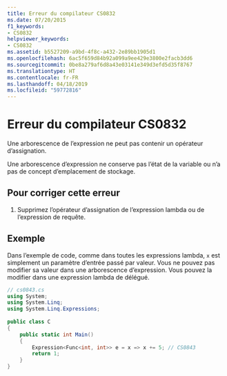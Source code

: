 ```yaml
---
title: Erreur du compilateur CS0832
ms.date: 07/20/2015
f1_keywords:
- CS0832
helpviewer_keywords:
- CS0832
ms.assetid: b5527209-a9bd-4f8c-a432-2e89bb1905d1
ms.openlocfilehash: 6ac5f659d84b92a099a9ee429e3800e2facb3dd6
ms.sourcegitcommit: 0be8a279af6d8a43e03141e349d3efd5d35f8767
ms.translationtype: HT
ms.contentlocale: fr-FR
ms.lasthandoff: 04/18/2019
ms.locfileid: "59772816"
---
```

# <a name="compiler-error-cs0832"></a>Erreur du compilateur CS0832
Une arborescence de l’expression ne peut pas contenir un opérateur d’assignation.  
  
 Une arborescence d’expression ne conserve pas l’état de la variable ou n’a pas de concept d’emplacement de stockage.  
  
## <a name="to-correct-this-error"></a>Pour corriger cette erreur  
  
1. Supprimez l’opérateur d’assignation de l’expression lambda ou de l’expression de requête.  
  
## <a name="example"></a>Exemple  
 Dans l’exemple de code, comme dans toutes les expressions lambda, `x` est simplement un paramètre d’entrée passé par valeur. Vous ne pouvez pas modifier sa valeur dans une arborescence d’expression. Vous pouvez la modifier dans une expression lambda de délégué.  
  
```csharp  
// cs0843.cs  
using System;  
using System.Linq;  
using System.Linq.Expressions;  
  
public class C  
{  
    public static int Main()  
    {  
        Expression<Func<int, int>> e = x => x += 5; // CS0843  
        return 1;  
    }  
}  
```
